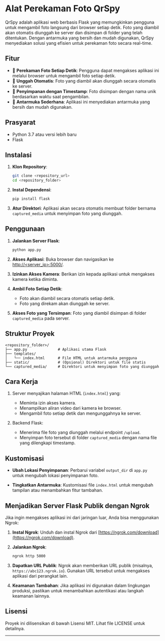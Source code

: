 # Alat Perekaman Foto QrSpy

QrSpy adalah aplikasi web berbasis Flask yang memungkinkan pengguna untuk mengambil foto langsung dari browser setiap detik. Foto yang diambil akan otomatis diunggah ke server dan disimpan di folder yang telah ditentukan. Dengan antarmuka yang bersih dan mudah digunakan, QrSpy menyediakan solusi yang efisien untuk perekaman foto secara real-time.

## Fitur

- 📸 **Perekaman Foto Setiap Detik**: Pengguna dapat mengakses aplikasi ini melalui browser untuk mengambil foto setiap detik.
- 🚀 **Unggah Otomatis**: Foto yang diambil akan diunggah secara otomatis ke server.
- 📁 **Penyimpanan dengan Timestamp**: Foto disimpan dengan nama unik berdasarkan waktu saat pengambilan.
- 🌟 **Antarmuka Sederhana**: Aplikasi ini menyediakan antarmuka yang bersih dan mudah digunakan.

## Prasyarat

- Python 3.7 atau versi lebih baru
- Flask

## Instalasi

1. **Klon Repository**:

   ```bash
   git clone <repository_url>
   cd <repository_folder>
   ```

2. **Instal Dependensi**:

   ```bash
   pip install flask
   ```

3. **Atur Direktori**: Aplikasi akan secara otomatis membuat folder bernama `captured_media` untuk menyimpan foto yang diunggah.

## Penggunaan

1. **Jalankan Server Flask**:

   ```bash
   python app.py
   ```

2. **Akses Aplikasi**: Buka browser dan navigasikan ke [http://<server_ip>:5000/](http://<server_ip>:5000/).

3. **Izinkan Akses Kamera**: Berikan izin kepada aplikasi untuk mengakses kamera ketika diminta.

4. **Ambil Foto Setiap Detik**:

   - Foto akan diambil secara otomatis setiap detik.
   - Foto yang direkam akan diunggah ke server.

5. **Akses Foto yang Tersimpan**: Foto yang diambil disimpan di folder `captured_media` pada server.

## Struktur Proyek

```
<repository_folder>/
├── app.py              # Aplikasi utama Flask
├── templates/
│   └── index.html      # File HTML untuk antarmuka pengguna
├── static/             # (Opsional) Direktori untuk file statis
└── captured_media/     # Direktori untuk menyimpan foto yang diunggah
```

## Cara Kerja

1. Server menyajikan halaman HTML (`index.html`) yang:
   - Meminta izin akses kamera.
   - Menampilkan aliran video dari kamera ke browser.
   - Mengambil foto setiap detik dan mengunggahnya ke server.

2. Backend Flask:
   - Menerima file foto yang diunggah melalui endpoint `/upload`.
   - Menyimpan foto tersebut di folder `captured_media` dengan nama file yang dilengkapi timestamp.

## Kustomisasi

- **Ubah Lokasi Penyimpanan**: Perbarui variabel `output_dir` di `app.py` untuk mengubah lokasi penyimpanan foto.

- **Tingkatkan Antarmuka**: Kustomisasi file `index.html` untuk mengubah tampilan atau menambahkan fitur tambahan.

## Menjadikan Server Flask Publik dengan Ngrok

Jika ingin mengakses aplikasi ini dari jaringan luar, Anda bisa menggunakan Ngrok:

1. **Instal Ngrok**: Unduh dan instal Ngrok dari [https://ngrok.com/download](https://ngrok.com/download).

2. **Jalankan Ngrok**:

   ```bash
   ngrok http 5000
   ```

3. **Dapatkan URL Publik**: Ngrok akan memberikan URL publik (misalnya, `https://abc123.ngrok.io`). Gunakan URL tersebut untuk mengakses aplikasi dari perangkat lain.

4. **Keamanan Tambahan**: Jika aplikasi ini digunakan dalam lingkungan produksi, pastikan untuk menambahkan autentikasi atau langkah keamanan lainnya.

## Lisensi

Proyek ini dilisensikan di bawah Lisensi MIT. Lihat file LICENSE untuk detailnya.

---
